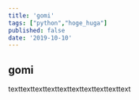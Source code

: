 ```yaml
---
title: 'gomi'
tags: ["python","hoge_huga"]
published: false
date: '2019-10-10'
---
```


## gomi
texttexttexttexttexttexttexttexttexttext